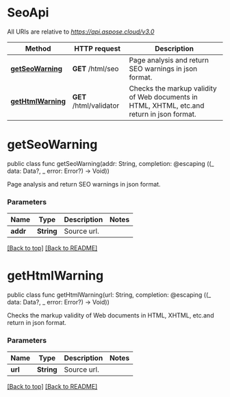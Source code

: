 # SeoApi

All URIs are relative to *https://api.aspose.cloud/v3.0*

Method | HTTP request | Description
------------- | ------------- | -------------
[**getSeoWarning**](SeoApi.md#getSeoWarning) | **GET** /html/seo | Page analysis and return SEO warnings in json format.
[**getHtmlWarning**](SeoApi.md#getHtmlWarning) | **GET** /html/validator | Checks the markup validity of Web documents in HTML, XHTML, etc.and return in json format.


<a name="getSeoWarning"></a>
# **getSeoWarning**
public class func getSeoWarning(addr: String, completion: @escaping ((_ data: Data?, _ error: Error?) -> Void))

Page analysis and return SEO warnings in json format.

### Parameters

Name | Type | Description  | Notes
------------- | ------------- | ------------- | -------------
 **addr** | **String**| Source url. | 

[[Back to top]](#) [[Back to README]](../README.md)


<a name="getHtmlWarning"></a>
# **getHtmlWarning**
public class func getHtmlWarning(url: String, completion: @escaping ((_ data: Data?, _ error: Error?) -> Void))

Checks the markup validity of Web documents in HTML, XHTML, etc.and return in json format.

### Parameters

Name | Type | Description  | Notes
------------- | ------------- | ------------- | -------------
 **url** | **String**| Source url. | 

[[Back to top]](#) [[Back to README]](../README.md)

